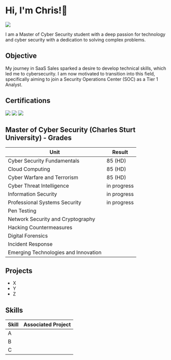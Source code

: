 # Hi, I'm Chris!👋
<a href="[https://linkedin.com](https://www.linkedin.com/in/chriskim000/)"><img src="https://img.shields.io/badge/-LinkedIn-0072b1?&style=for-the-badge&logo=linkedin&logoColor=white" /></a>

I am a Master of Cyber Security student with a deep passion for technology and cyber security with a dedication to solving complex problems.

## Objective
My journey in SaaS Sales sparked a desire to develop technical skills, which  led me to cybersecurity. I am now motivated to transition into this field, specifically aiming to join a Security Operations Center (SOC) as a Tier 1 Analyst.

## Certifications
<div>
<img src="https://img.shields.io/badge/-Google%20Professional%20Cybersecurity%20Certificate-4285F4?&style=for-the-badge&logo=Google&logoColor=white" />
<img src="https://img.shields.io/badge/-CompTIA%20Security%2B-FF0000?&style=for-the-badge&logo=CompTIA&logoColor=white" />
<img src="https://img.shields.io/badge/-Security%20Blue%20Team%20Level%20One-1E90FF?&style=for-the-badge&logo=Security&logoColor=white" />
</div>

## Master of Cyber Security (Charles Sturt University) - Grades
| Unit                                  | Result          |
|---------------------------------------|-----------------|
| Cyber Security Fundamentals           | 85 (HD)         |
| Cloud Computing                       | 85 (HD)         |
| Cyber Warfare and Terrorism           | 85 (HD)         |
| Cyber Threat Intelligence             | in progress     |
| Information Security                  | in progress     |
| Professional Systems Security         | in progress     |
| Pen Testing                           |                 |
| Network Security and Cryptography     |                 |
| Hacking Countermeasures               |                 |
| Digital Forensics                     |                 |
| Incident Response                     |                 |
| Emerging Technologies and Innovation  |                 |

## Projects
- X
- Y
- Z

## Skills
| Skill                                         | Associated Project         |
|-----------------------------------------------|----------------------------|
| A          | |
| B | |
| C         | |

